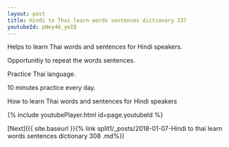 ```yaml
---
layout: post
title: Hindi to Thai learn words sentences dictionary 237 
youtubeId: pNey46_ymIQ
---
```

 
 
Helps to learn Thai words and sentences for Hindi speakers.

Opportunitiy to repeat the words sentences. 

Practice Thai language. 
 
10 minutes practice every day. 
 
How to learn Thai words and sentences for Hindi speakers 
 
{% include youtubePlayer.html id=page.youtubeId %}
 
 
[Next]({{ site.baseurl }}{% link  split1/_posts/2018-01-07-Hindi to thai learn words sentences dictionary 308 .md%})
 

